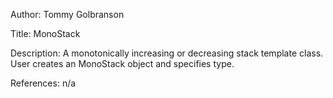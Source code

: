 Author: Tommy Golbranson

Title: MonoStack

Description: A monotonically increasing or decreasing stack template class. User creates an MonoStack object and specifies type.

References:
n/a
